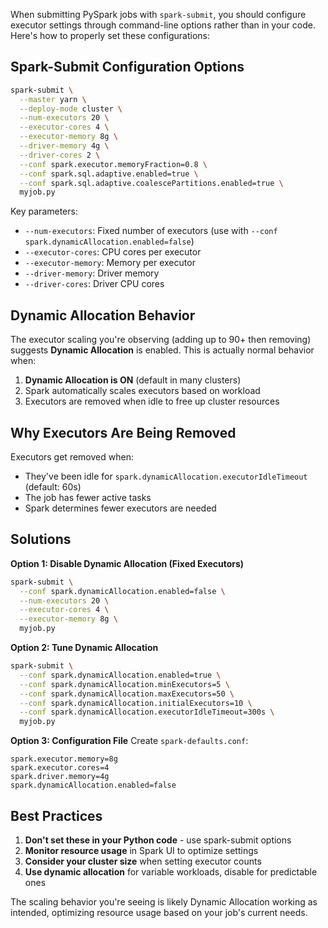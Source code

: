 When submitting PySpark jobs with `spark-submit`, you should configure executor settings through command-line options
rather than in your code. Here's how to properly set these configurations:

## Spark-Submit Configuration Options

```bash
spark-submit \
  --master yarn \
  --deploy-mode cluster \
  --num-executors 20 \
  --executor-cores 4 \
  --executor-memory 8g \
  --driver-memory 4g \
  --driver-cores 2 \
  --conf spark.executor.memoryFraction=0.8 \
  --conf spark.sql.adaptive.enabled=true \
  --conf spark.sql.adaptive.coalescePartitions.enabled=true \
  myjob.py
```

Key parameters:

- `--num-executors`: Fixed number of executors (use with `--conf spark.dynamicAllocation.enabled=false`)
- `--executor-cores`: CPU cores per executor
- `--executor-memory`: Memory per executor
- `--driver-memory`: Driver memory
- `--driver-cores`: Driver CPU cores

## Dynamic Allocation Behavior

The executor scaling you're observing (adding up to 90+ then removing) suggests **Dynamic Allocation** is enabled. This
is actually normal behavior when:

1. **Dynamic Allocation is ON** (default in many clusters)
2. Spark automatically scales executors based on workload
3. Executors are removed when idle to free up cluster resources

## Why Executors Are Being Removed

Executors get removed when:

- They've been idle for `spark.dynamicAllocation.executorIdleTimeout` (default: 60s)
- The job has fewer active tasks
- Spark determines fewer executors are needed

## Solutions

**Option 1: Disable Dynamic Allocation (Fixed Executors)**

```bash
spark-submit \
  --conf spark.dynamicAllocation.enabled=false \
  --num-executors 20 \
  --executor-cores 4 \
  --executor-memory 8g \
  myjob.py
```

**Option 2: Tune Dynamic Allocation**

```bash
spark-submit \
  --conf spark.dynamicAllocation.enabled=true \
  --conf spark.dynamicAllocation.minExecutors=5 \
  --conf spark.dynamicAllocation.maxExecutors=50 \
  --conf spark.dynamicAllocation.initialExecutors=10 \
  --conf spark.dynamicAllocation.executorIdleTimeout=300s \
  myjob.py
```

**Option 3: Configuration File**
Create `spark-defaults.conf`:

```
spark.executor.memory=8g
spark.executor.cores=4
spark.driver.memory=4g
spark.dynamicAllocation.enabled=false
```

## Best Practices

1. **Don't set these in your Python code** - use spark-submit options
2. **Monitor resource usage** in Spark UI to optimize settings
3. **Consider your cluster size** when setting executor counts
4. **Use dynamic allocation** for variable workloads, disable for predictable ones

The scaling behavior you're seeing is likely Dynamic Allocation working as intended, optimizing resource usage based on
your job's current needs.
